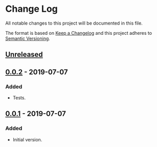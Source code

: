 # Change Log
All notable changes to this project will be documented in this file.

The format is based on [Keep a Changelog](http://keepachangelog.com/)
and this project adheres to [Semantic Versioning](http://semver.org/).


## [Unreleased]


## [0.0.2] - 2019-07-07
### Added
- Tests.


## [0.0.1] - 2019-07-07
### Added
- Initial version.


<!-- links -->
[Unreleased]: https://github.com/plandes/dltools/compare/v0.0.2...HEAD
[0.0.2]: https://github.com/plandes/dltools/compare/v0.0.1...v0.0.2
[0.0.1]: https://github.com/plandes/dltools/compare/v0.0.0...v0.0.1
